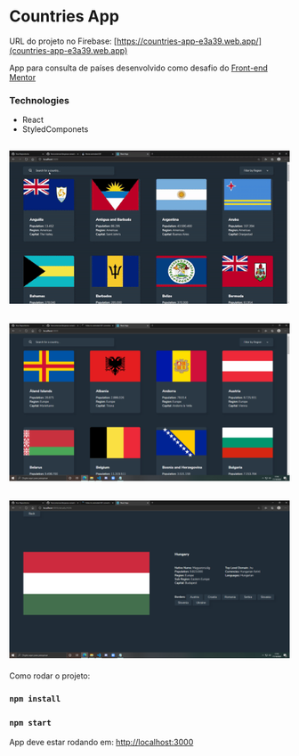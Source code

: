 # Countries App

URL do projeto no Firebase: [https://countries-app-e3a39.web.app/](countries-app-e3a39.web.app)

App para consulta de países desenvolvido como desafio do [Front-end Mentor](https://www.frontendmentor.io/) <br />

### Technologies

- React
- StyledComponets

![gif](https://github.com/franconienow/countries-app/blob/master/screenshots/gif-demo.gif)
---
![screenshot](https://github.com/franconienow/countries-app/blob/master/screenshots/screenshot1.png)
---
![screenshot](https://github.com/franconienow/countries-app/blob/master/screenshots/screenshot2.png)
---

Como rodar o projeto:

### `npm install`

### `npm start`

App deve estar rodando em: [http://localhost:3000](http://localhost:3000)
